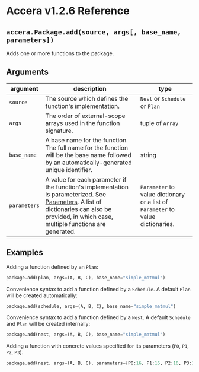 [//]: # (Project: Accera)
[//]: # (Version: v1.2.6)

# Accera v1.2.6 Reference

## `accera.Package.add(source, args[, base_name, parameters])`
Adds one or more functions to the package.

## Arguments

argument | description | type
--- | --- | ---
`source` | The source which defines the function's implementation. | `Nest` or `Schedule` or `Plan`
`args` | The order of external-scope arrays used in the function signature. | tuple of `Array`
`base_name` | A base name for the function. The full name for the function will be the base name followed by an automatically-generated unique identifier. | string
`parameters` | A value for each parameter if the function's implementation is parameterized. See [Parameters](<../../../Manual/09%20Parameters.md>). A list of dictionaries can also be provided, in which case, multiple functions are generated.| `Parameter` to value dictionary or a list of `Parameter` to value dictionaries.

## Examples

Adding a function defined by an `Plan`:

```python
package.add(plan, args=(A, B, C), base_name="simple_matmul")
```

Convenience syntax to add a function defined by a `Schedule`. A default `Plan` will be created automatically:

```python
package.add(schedule, args=(A, B, C), base_name="simple_matmul")
```

Convenience syntax to add a function defined by a `Nest`. A default `Schedule` and `Plan` will be created internally:

```python
package.add(nest, args=(A, B, C), base_name="simple_matmul")
```

Adding a function with concrete values specified for its parameters (`P0`, `P1`, `P2`, `P3`).

```python
package.add(nest, args=(A, B, C), parameters={P0:16, P1:16, P2:16, P3:1}, base_name="matmul_16_16_16_1")
```

<div style="page-break-after: always;"></div>


